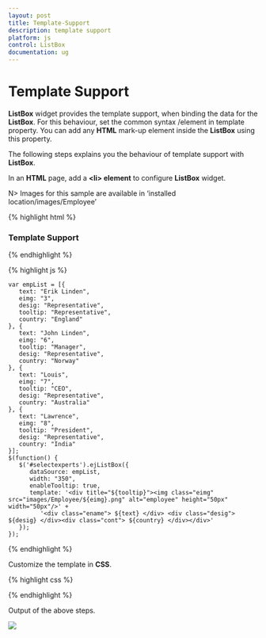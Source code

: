```yaml
---
layout: post
title: Template-Support
description: template support
platform: js
control: ListBox
documentation: ug
---
```


# Template Support

**ListBox** widget provides the template support, when binding the data for the **ListBox**. For this behaviour, set the common syntax /element in template property. You can add any **HTML** mark-up element inside the **ListBox** using this property.

The following steps explains you the behaviour of template support with **ListBox**.

In an **HTML** page, add a **&lt;li&gt; element** to configure **ListBox** widget.



N> Images for this sample are available in ‘installed location/images/Employee’


{% highlight html %}

<div id="controlitem">
   <h3>Template Support</h3>
   <div id="selectexperts"></div>
</div>

{% endhighlight %}

{% highlight js %}

    var empList = [{
       text: "Erik Linden",
       eimg: "3",
       desig: "Representative",
       tooltip: "Representative",
       country: "England"
    }, {
       text: "John Linden",
       eimg: "6",
       tooltip: "Manager",
       desig: "Representative",
       country: "Norway"
    }, {
       text: "Louis",
       eimg: "7",
       tooltip: "CEO",
       desig: "Representative",
       country: "Australia"
    }, {
       text: "Lawrence",
       eimg: "8",
       tooltip: "President",
       desig: "Representative",
       country: "India"
    }];
    $(function() {
       $('#selectexperts').ejListBox({
          dataSource: empList,          
          width: "350",
          enableTooltip: true,
          template: '<div title="${tooltip}"><img class="eimg" src="images/Employee/${eimg}.png" alt="employee" height="50px" width="50px"/>' +
             '<div class="ename"> ${text} </div> <div class="desig"> ${desig} </div><div class="cont"> ${country} </div></div>'
       });
    });

{% endhighlight %}


Customize the template in **CSS**. 

{% highlight css %}

<style>
   .eimg {
       margin: 0;
       padding: 3px 10px 3px 3px;
       border: 0 none;
       width: 60px;
       height: 60px;
       float: left;
   }
   .ename {
       font-weight: bold;
       padding: 6px 3px 1px 3px;
   }
   .desig, .cont {
       font-size: smaller;
       padding: 3px 3px -1px 0px;
   }
   #selectexperts li {
       width: 200px;
       height: 70px;
       padding: 5px;
   }
</style>

{% endhighlight %}

Output of the above steps.

![]("/js/ListBox/Template-Support_images/Template-Support_img1.png")

